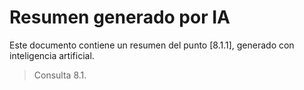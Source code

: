# Resumen generado por IA

Este documento contiene un resumen del punto [8.1.1], generado con inteligencia artificial.

> Consulta 8.1.
